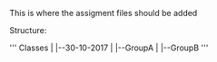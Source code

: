 This is where the assigment files should be added

Structure:

'''
  Classes
    |
    |--30-10-2017
        |
        |--GroupA
        |
        |--GroupB
'''
